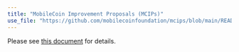 ```yaml
---
title: "MobileCoin Improvement Proposals (MCIPs)"
use_file: "https://github.com/mobilecoinfoundation/mcips/blob/main/README.md"
---
```

Please see [this document](https://github.com/mobilecoinfoundation/mcips/blob/main/README.md) for details.
